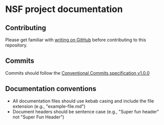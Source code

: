 # NSF project documentation

## Contributing

Please get familiar with [writing on GitHub](https://docs.github.com/en/get-started/writing-on-github) before contributing to this repository.

## Commits

Commits should follow the [Conventional Commits specification v1.0.0](https://www.conventionalcommits.org/en/v1.0.0/)

## Documentation conventions

- All documentation files should use kebab casing and include the file extension (e.g., "example-file.md")
- Document headers should be sentence case (e.g., "Super fun header" not "Super Fun Header")
